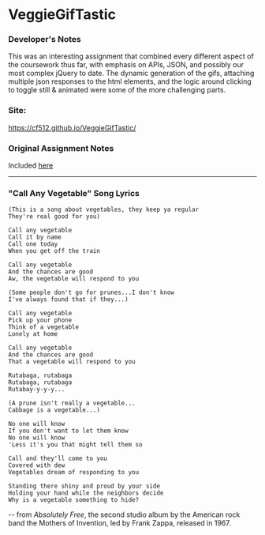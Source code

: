 # VeggieGifTastic

### Developer's Notes

This was an interesting assignment that combined every different aspect of the coursework thus far, with emphasis on APIs, JSON, and possibly our most complex jQuery to date. The dynamic generation of the gifs, attaching multiple json responses to the html elements, and the logic around clicking to toggle still & animated were some of the more challenging parts.

### Site:

https://cf512.github.io/VeggieGifTastic/

### Original Assignment Notes

Included [here](https://github.com/cf512/GifTastic/blob/master/assignment.md)

---

### "Call Any Vegetable" Song Lyrics

```
(This is a song about vegetables, they keep ya regular
They're real good for you)

Call any vegetable
Call it by name
Call one today
When you get off the train

Call any vegetable
And the chances are good
Aw, the vegetable will respond to you

(Some people don't go for prunes...I don't know
I've always found that if they...)

Call any vegetable
Pick up your phone
Think of a vegetable
Lonely at home

Call any vegetable
And the chances are good
That a vegetable will respond to you

Rutabaga, rutabaga
Rutabaga, rutabaga
Rutabay-y-y-y...

(A prune isn't really a vegetable...
Cabbage is a vegetable...)

No one will know
If you don't want to let them know
No one will know
'Less it's you that might tell them so

Call and they'll come to you
Covered with dew
Vegetables dream of responding to you

Standing there shiny and proud by your side
Holding your hand while the neighbors decide
Why is a vegetable something to hide?
```

-- from *Absolutely Free*, the second studio album by the American rock band the Mothers of Invention, led by Frank Zappa, released in 1967.